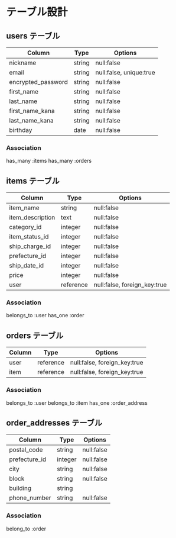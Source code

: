 # テーブル設計


## users テーブル

|Column              |Type    |Options                  |
|--------------------|--------|-------------------------|
| nickname           | string | null:false              |
| email              | string | null:false, unique:true |
| encrypted_password | string | null:false              |
| first_name         | string | null:false              |
| last_name          | string | null:false              |
| first_name_kana    | string | null:false              |
| last_name_kana     | string | null:false              |
| birthday           | date   | null:false              |


### Association
has_many :items
has_many :orders

## items テーブル

|Column              |Type       |Options                       |
|--------------------|-----------|------------------------------|
| item_name          | string    | null:false                   |
| item_description   | text      | null:false                   |
| category_id        | integer   | null:false                   |
| item_status_id     | integer   | null:false                   |
| ship_charge_id     | integer   | null:false                   |
| prefecture_id      | integer   | null:false                   |
| ship_date_id       | integer   | null:false                   |
| price              | integer   | null:false                   |
| user               | reference | null:false, foreign_key:true |

### Association
belongs_to :user
has_one :order

## orders テーブル

|Column|Type       |Options                       |
|------|-----------|------------------------------|
| user | reference | null:false, foreign_key:true |
| item | reference | null:false, foreign_key:true |

### Association
belongs_to :user
belongs_to :item
has_one :order_address

## order_addresses テーブル

|Column              |Type       |Options                       |
|--------------------|-----------|------------------------------|
| postal_code        | string    | null:false                   |
| prefecture_id      | integer   | null:false                   |
| city               | string    | null:false                   |
| block              | string    | null:false                   |
| building           | string    |                              |
| phone_number       | string    | null:false                   |

### Association
belong_to :order